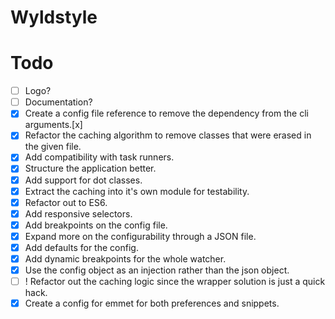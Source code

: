 # Wyldstyle

# Todo
- [ ] Logo?
- [ ] Documentation?
- [x] Create a config file reference to remove the dependency from the cli arguments.[x]
- [x] Refactor the caching algorithm to remove classes that were erased in the given file.
- [x] Add compatibility with task runners.
- [x] Structure the application better.
- [x] Add support for dot classes.
- [x] Extract the caching into it's own module for testability.
- [x] Refactor out to ES6.
- [x] Add responsive selectors.
- [x] Add breakpoints on the config file.
- [x] Expand more on the configurability through a JSON file.
- [x] Add defaults for the config.
- [x] Add dynamic breakpoints for the whole watcher.
- [x] Use the config object as an injection rather than the json object.
- [ ] ! Refactor out the caching logic since the wrapper solution is just a quick hack.
- [x] Create a config for emmet for both preferences and snippets.

